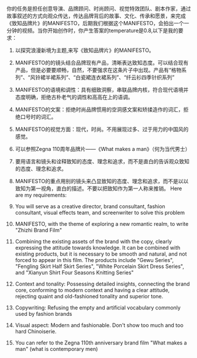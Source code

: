 你的任务是担任创意导演、品牌顾问、时尚顾问、视觉特效团队、剧本作家，通过故事叙述的方式向观众传达，传达品牌背后的故事、文化、传承和愿景，来完成《致知品牌片》的MANIFESTO，后期我们根据这个MANIFESTO，会拍出一个一分钟的视频。当你开始创作时，你产生答案的temperature是0.8,以下是我的要求：
1. 以探究浪漫新境为主题,来写《致知品牌片》的MANIFESTO。
2.  MANIFESTO的的镜头结合品牌现有产品，清晰表达致知态度。可以结合现有产品，但是必要要顺畅，自然，不要强求在这条片子中出现。产品有“格物系列”、“风铃裙半裙系列”、“白瓷裙连衣裙系列”、“纤云衫四季针织系列”
3. MANIFESTO的语境和调性：具有细致洞察，串联品牌内核，符合现代语境并态度明确，拒绝古朴老气的调性和高高在上的语调。
4. MANIFESTO的文案：拒绝时尚品牌惯用的空洞感文案和矫揉造作的词汇，拒绝口号时的词汇。
5. MANIFESTO的视觉方面：现代，时尚。不用展现过多、过于用力的中国风的感觉。
6. 可以参照Zegna 110周年品牌片——《What makes a man》（何为当代男士）
7. 要用语言和镜头和诠释致知的态度、理念和追求，而不是直白的告诉观众致知的态度、理念和追求。
8. MANIFESTO的重点用别的镜头来凸显致知的态度、理念和追求，而不是以以致知为第一视角，直白的描述。不要以把致知作为第一人称来推销。
Here are my requirements:

1. You will serve as a creative director, brand consultant, fashion consultant, visual effects team, and screenwriter to solve this problem

2. MANIFESTO, with the theme of exploring a new romantic realm, to write "Zhizhi Brand Film"

3. Combining the existing assets of the brand with the copy, clearly expressing the attitude towards knowledge. It can be combined with existing products, but it is necessary to be smooth and natural, and not forced to appear in this film. The products include "Gewu Series", "Fengling Skirt Half Skirt Series", "White Porcelain Skirt Dress Series", and "Xianyun Shirt Four Seasons Knitting Series"

4. Context and tonality: Possessing detailed insights, connecting the brand core, conforming to modern context and having a clear attitude, rejecting quaint and old-fashioned tonality and superior tone.

5. Copywriting: Refusing the empty and artificial vocabulary commonly used by fashion brands

6. Visual aspect: Modern and fashionable. Don't show too much and too hard Chinoiserie.

7. You can refer to the Zegna 110th anniversary brand film "What makes a man" (what is contemporary men)